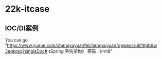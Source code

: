 # 22k-itcase
## IOC/DI案例

You can go "https://www.yuque.com/chengxuyuanfeichengxuyuan/ggwecc/ukf4tgb9w3egkqsq?singleDoc# 《Spring 系统架构》 密码：krm8"
